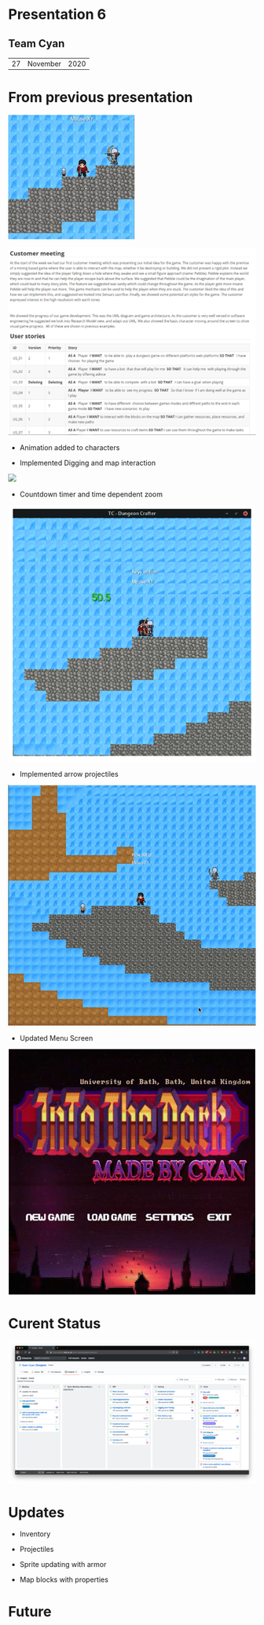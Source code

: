 # Presentation 6

## Team Cyan
|  |          |      |
|-|-|-|
| 27   |	November	|	2020	|
# From previous presentation

![ ](./imgs/animations.gif)



![ ](./imgs/docWeek5.png)

- Animation added to characters


- Implemented Digging and map interaction 

  

![ ](./imgs/dignplace.gif)

- Countdown timer and time dependent zoom

![ ](./imgs/timer.gif)

- Implemented arrow projectiles 

![ ](./imgs/arrow.gif)

- Updated Menu Screen 

![ ](./imgs/menuscreen.png)

# Curent Status 
![ ](./imgs/project.png)



# Updates
- Inventory



- Projectiles
- Sprite updating with armor
- Map blocks with properties



# Future

